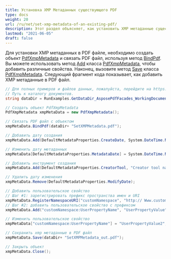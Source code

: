 ```yaml
---
title: Установка XMP Метаданных существующего PDF
type: docs
weight: 20
url: /ru/net/set-xmp-metadata-of-an-existing-pdf/
description: Этот раздел объясняет, как установить XMP метаданные существующего PDF с помощью Aspose.PDF Facades.
lastmod: "2021-06-05"
draft: false
---
```


Для установки XMP метаданных в PDF файле, необходимо создать объект [PdfXmpMetadata](https://reference.aspose.com/pdf/net/aspose.pdf.facades/pdfxmpmetadata) и связать PDF файл, используя метод [BindPdf](https://reference.aspose.com/pdf/net/aspose.pdf.facades/facade/methods/bindpdf/index). Вы можете использовать метод [Add](https://reference.aspose.com/pdf/net/aspose.pdf.facades/pdfxmpmetadata/methods/add/index) класса [PdfXmpMetadata](https://reference.aspose.com/pdf/net/aspose.pdf.facades/pdfxmpmetadata), чтобы добавить различные свойства. Наконец, вызовите метод [Save](https://reference.aspose.com/pdf/net/aspose.pdf/document/methods/save/index) класса [PdfXmpMetadata](https://reference.aspose.com/pdf/net/aspose.pdf.facades/pdfxmpmetadata). Следующий фрагмент кода показывает, как добавить XMP метаданные в PDF файл.

```csharp
// Для полных примеров и файлов данных, пожалуйста, перейдите на https://github.com/aspose-pdf/Aspose.Pdf-for-.NET
// Путь к каталогу документов.
string dataDir = RunExamples.GetDataDir_AsposePdfFacades_WorkingDocuments();

// Создать объект PdfXmpMetadata
PdfXmpMetadata xmpMetaData = new PdfXmpMetadata();

// Связать PDF файл с объектом
xmpMetaData.BindPdf(dataDir+ "SetXMPMetadata.pdf");

// Добавить дату создания
xmpMetaData.Add(DefaultMetadataProperties.CreateDate, System.DateTime.Now.ToString());

// Изменить дату метаданных
xmpMetaData[DefaultMetadataProperties.MetadataDate] = System.DateTime.Now.ToString();

// Добавить инструмент создания
xmpMetaData.Add(DefaultMetadataProperties.CreatorTool, "Creator tool name");

// Удалить дату изменения
xmpMetaData.Remove(DefaultMetadataProperties.ModifyDate);

// Добавить пользовательское свойство
// Шаг #1: зарегистрировать префикс пространства имен и URI
xmpMetaData.RegisterNamespaceURI("customNamespace", "http:// Www.customNameSpaces.com/ns/");
// Шаг #2: добавить пользовательское свойство с префиксом
xmpMetaData.Add("customNamespace:UserPropertyName", "UserPropertyValue");

// Изменить пользовательское свойство
xmpMetaData["customNamespace:UserPropertyName"] = "UserPropertyValue2";

// Сохранить xmp метаданные в PDF файл
xmpMetaData.Save(dataDir+ "SetXMPMetadata_out.pdf");

// Закрыть объект
xmpMetaData.Close();
```